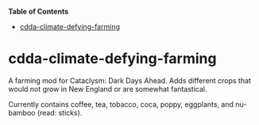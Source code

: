 <!-- START doctoc generated TOC please keep comment here to allow auto update -->
<!-- DON'T EDIT THIS SECTION, INSTEAD RE-RUN doctoc TO UPDATE -->
**Table of Contents**  

- [cdda-climate-defying-farming](#cdda-climate-defying-farming)

<!-- END doctoc generated TOC please keep comment here to allow auto update -->

# cdda-climate-defying-farming
A farming mod for Cataclysm: Dark Days Ahead. Adds different crops that would not grow in New England or are somewhat fantastical.

Currently contains coffee, tea, tobacco, coca, poppy, eggplants, and nu-bamboo (read: sticks).
